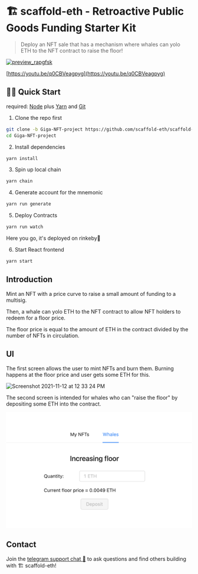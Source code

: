 # 🏗 scaffold-eth - Retroactive Public Goods Funding Starter Kit

> Deploy an NFT sale that has a mechanism where whales can yolo ETH to the NFT contract to raise the floor!


[![preview_rapgfsk](https://user-images.githubusercontent.com/2653167/141536524-ee17c022-9012-4092-b2fb-db352849ae03.jpg)](https://youtu.be/q0CBVeagpyg)

[https://youtu.be/q0CBVeagpyg](https://youtu.be/q0CBVeagpyg)


## 🏃‍♀️ Quick Start

required: [Node](https://nodejs.org/dist/latest-v12.x/) plus [Yarn](https://classic.yarnpkg.com/en/docs/install/) and [Git](https://git-scm.com/downloads)


1. Clone the repo first
```sh
git clone -b Giga-NFT-project https://github.com/scaffold-eth/scaffold-eth-examples.git Giga-NFT-project
cd Giga-NFT-project
```

2. Install dependencies
```bash
yarn install
```

3. Spin up local chain
```sh
yarn chain
```
4. Generate account for the mnemonic
```sh
yarn run generate
```

5. Deploy Contracts
```sh
yarn run watch
```

Here you go, it's deployed on rinkeby🚀

6. Start React frontend
```bash
yarn start
```

## Introduction

Mint an NFT with a price curve to raise a small amount of funding to a multisig. 

Then, a whale can yolo ETH to the NFT contract to allow NFT holders to redeem for a floor price.

The floor price is equal to the amount of ETH in the contract divided by the number of NFTs in circulation.

## UI

The first screen allows the user to mint NFTs and burn them. Burning happens at the floor price and user gets some ETH for this.

<img width="472" alt="Screenshot 2021-11-12 at 12 33 24 PM" src="https://user-images.githubusercontent.com/26670962/141425060-5d423763-c509-497a-972b-e409b2040c8b.png">

The second screen is intended for whales who can "raise the floor" by depositing some ETH into the contract.

![](./assets/floor.png)

## Contact

Join the [telegram support chat 💬](https://t.me/joinchat/KByvmRe5wkR-8F_zz6AjpA) to ask questions and find others building with 🏗 scaffold-eth!


